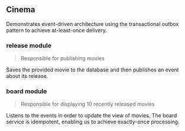 ## Cinema
Demonstrates event-driven architecture using the transactional outbox pattern to achieve at-least-once delivery.

### release module
> Responsible for publishing movies  

Saves the provided movie to the database and then publishes an event about its release.

### board module
> Responsible for displaying 10 recently released movies

Listens to the events in order to update the view of movies.
The board service is idempotent, enabling us to achieve exactly-once processing.

